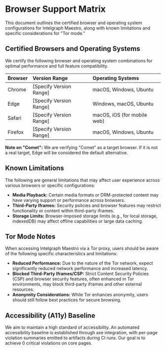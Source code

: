 # Browser Support Matrix

This document outlines the certified browser and operating system configurations for Intelgraph Maestro, along with known limitations and specific considerations for "Tor mode."

## Certified Browsers and Operating Systems

We certify the following browser and operating system combinations for optimal performance and full feature compatibility.

| Browser | Version Range           | Operating Systems           |
| :------ | :---------------------- | :-------------------------- |
| Chrome  | [Specify Version Range] | macOS, Windows, Ubuntu      |
| Edge    | [Specify Version Range] | Windows, macOS, Ubuntu      |
| Safari  | [Specify Version Range] | macOS, iOS (for mobile web) |
| Firefox | [Specify Version Range] | macOS, Windows, Ubuntu      |

**Note on "Comet":** We are verifying "Comet" as a target browser. If it is not a real target, Edge will be considered the default alternative.

## Known Limitations

The following are general limitations that may affect user experience across various browsers or specific configurations:

- **Media Playback:** Certain media formats or DRM-protected content may have varying support or performance across browsers.
- **Third-Party Iframes:** Security policies and browser features may restrict functionality or content within third-party iframes.
- **Storage Limits:** Browser-imposed storage limits (e.g., for local storage, indexedDB) may affect offline capabilities or large data caching.

## Tor Mode Notes

When accessing Intelgraph Maestro via a Tor proxy, users should be aware of the following specific characteristics and limitations:

- **Reduced Performance:** Due to the nature of the Tor network, expect significantly reduced network performance and increased latency.
- **Blocked Third-Party Iframes/CSP:** Strict Content Security Policies (CSP) and browser security features, often enhanced in Tor environments, may block third-party iframes and other external resources.
- **Anonymity Considerations:** While Tor enhances anonymity, users should still follow best practices for secure browsing.

## Accessibility (A11y) Baseline

We aim to maintain a high standard of accessibility. An automated accessibility baseline is established through axe integration, with per-page violation summaries emitted to artifacts during CI runs. Our goal is to achieve 0 critical violations on core pages.
